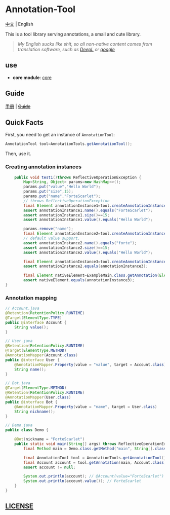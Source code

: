 # Annotation-Tool

[中文](README_CN.md) | English

This is a tool library serving annotations, a small and cute library.

> *My English sucks like shit, so all non-native content comes from translation software, such as [DeepL](https://www.deepl.com/) or [google](https://translate.google.cn/)*

## use
- **core module**:  [core](core)

## Guide
[手册](guide/cn) | [~~Guide~~](guide/en)

## Quick Facts

First, you need to get an instance of `AnnotationTool`:

```java
AnnotationTool tool=AnnotationTools.getAnnotationTool();
```

Then, use it.

### Creating annotation instances

```java
    public void test1()throws ReflectiveOperationException {
        Map<String, Object> params=new HashMap<>();
        params.put("value","Hello World");
        params.put("size",15);
        params.put("name","ForteScarlet");
        // throws ReflectiveOperationException
        final Element annotationInstance1=tool.createAnnotationInstance(Element.class,params);
        assert annotationInstance1.name().equals("ForteScarlet");
        assert annotationInstance1.size()==15;
        assert annotationInstance1.value().equals("Hello World");

        params.remove("name");
        final Element annotationInstance2=tool.createAnnotationInstance(Element.class,params);
        // default value support.
        assert annotationInstance2.name().equals("forte");
        assert annotationInstance2.size()==15;
        assert annotationInstance2.value().equals("Hello World");

        final Element annotationInstance3=tool.createAnnotationInstance(Element.class,params);
        assert annotationInstance2.equals(annotationInstance3);

        final Element nativeElement=ExampleMain.class.getAnnotation(Element.class);
        assert nativeElement.equals(annotationInstance3);
}
```

### Annotation mapping

```java
// Account.java
@Retention(RetentionPolicy.RUNTIME)
@Target(ElementType.TYPE)
public @interface Account {
    String value();
}

// User.java
@Retention(RetentionPolicy.RUNTIME)
@Target(ElementType.METHOD)
@AnnotationMapper(Account.class)
public @interface User {
    @AnnotationMapper.Property(value = "value", target = Account.class)
    String name();
}

// Bot.java
@Target(ElementType.METHOD)
@Retention(RetentionPolicy.RUNTIME)
@AnnotationMapper(User.class)
public @interface Bot {
    @AnnotationMapper.Property(value = "name", target = User.class)
    String nickname();
}

// Demo.java
public class Demo {

    @Bot(nickname = "ForteScarlet")
    public static void main(String[] args) throws ReflectiveOperationException {
        final Method main = Demo.class.getMethod("main", String[].class);

        final AnnotationTool tool = AnnotationTools.getAnnotationTool();
        final Account account = tool.getAnnotation(main, Account.class);
        assert account != null;

        System.out.println(account); // @Account(value="ForteScarlet")
        System.out.println(account.value()); // ForteScarlet
    }
}
```


## [LICENSE](LICENSE)
